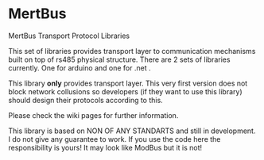 MertBus
=======

MertBus Transport Protocol Libraries

This set of libraries provides transport layer to communication mechanisms built on top of rs485 physical structure. There are 2 sets of libraries currently. One for arduino and one for .net .

This library **only** provides transport layer. This very first version does not block network collusions so developers (if they want to use this library) should design their protocols according to this. 

Please check the wiki pages for further information.

This library is based on NON OF ANY STANDARTS and still in development. I do not give any guarantee to work. If you use the code here the responsibility is yours! It may look like ModBus but it is not! 
